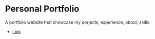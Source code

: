 # Personal Portfolio

A portfolio website that showcase my porjects, experience, about, skills.

- [Link](https://enchanting-creponne-83d285.netlify.app/) 

